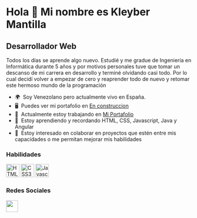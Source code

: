 Hola 👋 Mi nombre es Kleyber Mantilla
=================================

Desarrollador Web
-----------------

 Todos los días se aprende algo nuevo. Estudié y me gradue de Ingeniería en Informática durante 5 años y por motivos personales tuve que tomar un descanso de mi carrera en desarrollo y terminé olvidando casi todo. Por lo cual decidí volver a empezar de cero y reaprender todo de nuevo y retomar este hermoso mundo de la programación 
* 🌍  Soy Venezolano pero actualmente vivo en España.
* 🖥️  Puedes ver mi portafolio en [En construccion](https://kleyberjmh.github.io/)
* 🚀  Actualmente estoy trabajando en [Mi Portafolio](https://kleyberjmh.github.io/)
* 🧠  Estoy aprendiendo y recordando HTML, CSS, Javascript, Java y Angular
* 🤝  Estoy interesado en colaborar en proyectos que estén entre mis capacidades o me permitan mejorar mis habilidades

### Habilidades

<p align="left">

<a href="https://developer.mozilla.org/en-US/docs/Glossary/HTML5" target="_blank" rel="noreferrer"><img src="https://raw.githubusercontent.com/danielcranney/readme-generator/main/public/icons/skills/html5-colored.svg" width="36" height="36" alt="HTML5" /></a>
<a href="https://www.w3.org/TR/CSS/#css" target="_blank" rel="noreferrer"><img src="https://raw.githubusercontent.com/danielcranney/readme-generator/main/public/icons/skills/css3-colored.svg" width="36" height="36" alt="CSS3" /></a>
<a href="https://developer.mozilla.org/en-US/docs/Web/JavaScript" target="_blank" rel="noreferrer"><img src="https://raw.githubusercontent.com/danielcranney/readme-generator/main/public/icons/skills/javascript-colored.svg" width="36" height="36" alt="Javascript" /></a>

</p>


### Redes Sociales

<p align="left"> 
<a href="https://www.linkedin.com/in/kleyberjmh" target="_blank" rel="noreferrer"><img src="https://raw.githubusercontent.com/danielcranney/readme-generator/main/public/icons/socials/linkedin.svg" width="32" height="32" /></a> 
</p>
